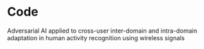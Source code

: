 # Code
Adversarial AI applied to cross-user inter-domain and intra-domain adaptation in human activity recognition using wireless signals
